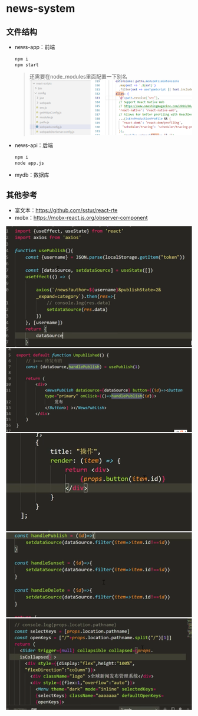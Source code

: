 # news-system
## 文件结构
- news-app：前端
    ```
    npm i
    npm start
    ```
    > 还需要在node_modules里面配置一下别名![图 10](images/2022-05-15-%E5%88%AB%E5%90%8D.png)  
- news-api：后端
    ```
    npm i
    node app.js
    ```
- mydb：数据库




## 其他参考
- 富文本：https://github.com/sstur/react-rte
- mobx：https://mobx-react.js.org/observer-component



![图 1](images/2022-05-17-%E8%87%AA%E5%AE%9A%E4%B9%89%E9%92%A9%E5%AD%90.png)  
![图 4](images/2022-05-17-%E5%87%BD%E6%95%B0.png)  
![图 5](images/2022-05-17-%E4%BC%A0%E5%80%BC.png)  
![图 7](images/2022-05-17-dd.png)  
![图 1](images/2022-05-18-ss.png)  
